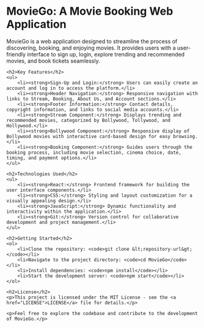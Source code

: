 <!DOCTYPE html>
<html lang="en">
<head>
    <meta charset="UTF-8">
    <meta name="viewport" content="width=device-width, initial-scale=1.0">
    <title>MovieGo: A Movie Booking Web Application</title>
</head>
<body>
    <h1>MovieGo: A Movie Booking Web Application</h1>
    <p>MovieGo is a web application designed to streamline the process of discovering, booking, and enjoying movies. It provides users with a user-friendly interface to sign up, login, explore trending and recommended movies, and book tickets seamlessly.</p>

    <h2>Key Features</h2>
    <ul>
        <li><strong>Sign-Up and Login:</strong> Users can easily create an account and log in to access the platform.</li>
        <li><strong>Header Navigation:</strong> Responsive navigation with links to Stream, Booking, About Us, and Account sections.</li>
        <li><strong>Footer Information:</strong> Contact details, copyright information, and links to social media accounts.</li>
        <li><strong>Stream Component:</strong> Displays trending and recommended movies, categorized by Bollywood, Tollywood, and Hollywood.</li>
        <li><strong>Bollywood Component:</strong> Responsive display of Bollywood movies with interactive card-based design for easy browsing.</li>
        <li><strong>Booking Component:</strong> Guides users through the booking process, including movie selection, cinema choice, date, timing, and payment options.</li>
    </ul>

    <h2>Technologies Used</h2>
    <ul>
        <li><strong>React:</strong> Frontend framework for building the user interface components.</li>
        <li><strong>CSS:</strong> Styling and layout customization for a visually appealing design.</li>
        <li><strong>JavaScript:</strong> Dynamic functionality and interactivity within the application.</li>
        <li><strong>Git:</strong> Version control for collaborative development and project management.</li>
    </ul>

    <h2>Getting Started</h2>
    <ol>
        <li>Clone the repository: <code>git clone &lt;repository-url&gt;</code></li>
        <li>Navigate to the project directory: <code>cd MovieGo</code></li>
        <li>Install dependencies: <code>npm install</code></li>
        <li>Start the development server: <code>npm start</code></li>
    </ol>

    <h2>License</h2>
    <p>This project is licensed under the MIT License - see the <a href="LICENSE">LICENSE</a> file for details.</p>

    <p>Feel free to explore the codebase and contribute to the development of MovieGo.</p>
</body>
</html> 
